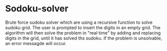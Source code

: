 # Sodoku-solver

Brute force sudoku solver which are using a recursive function to solve sudoku grid. The user is prompted to insert the digits in an empty grid. The algorithm will then solve the problem in "real time" by adding and replacing digits in the grid, until it has solved ths sudoku. If the problem is unsolvable, an error messagde will occur.  
